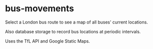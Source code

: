 # bus-movements

Select a London bus route to see a map of all buses' current locations.

Also database storage to record bus locations at periodic intervals.

Uses the TfL API and Google Static Maps.
